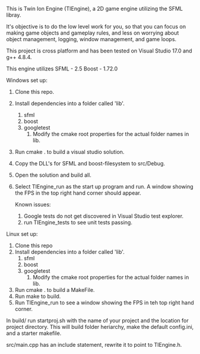 This is Twin Ion Engine (TIEngine), a 2D game engine utilizing the SFML libray.

It's objective is to do the low level work for you, so that you can focus on
making game objects and gameplay rules, and less on worrying about object
management, logging, window management, and game loops.

This project is cross platform and has been tested on Visual Studio 17.0 and g++
4.8.4.

This engine utilizes
	SFML - 2.5
	Boost - 1.72.0

Windows set up:
1. Clone this repo.
2. Install dependencies into a folder called 'lib'.
	1. sfml
	2. boost
	3. googletest
		1. Modify the cmake root properties for the actual folder names in lib. 
3. Run cmake . to build a visual studio solution.
4. Copy the DLL's for SFML and boost-filesystem to src/Debug.
5. Open the solution and build all.
6. Select TIEngine_run as the start up program and run. A window showing the FPS in the top right hand corner should
   appear.

	Known issues:
	1. Google tests do not get discovered in Visual Studio test explorer.
	5. run TIEngine_tests to see unit tests passing.

Linux set up:
1. Clone this repo
2. Install dependencies into a folder called 'lib'.
	1. sfml
	2. boost
	3. googletest
		1. Modify the cmake root properties for the actual folder names in lib. 
2. Run cmake . to build a MakeFile.
3. Run make to build.
4. Run TIEngine_run to see a window showing the FPS in teh top right hand corner.

In build/ run startproj.sh with the name of your project and the location for
project directory. This will build folder heriarchy, make the default
config.ini, and a starter makefile.

src/main.cpp has an include statement, rewrite it to point to TIEngine.h.
